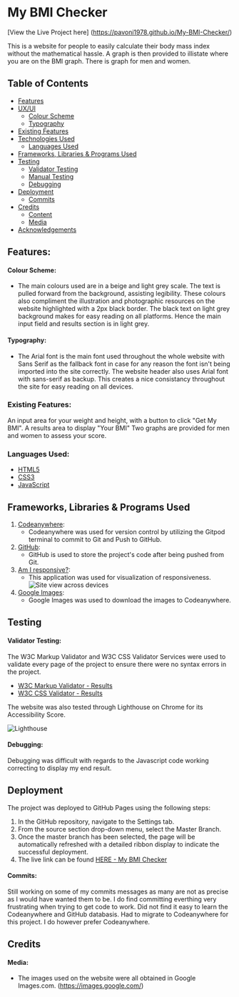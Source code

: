 # My BMI Checker

[View the Live Project here] (https://pavoni1978.github.io/My-BMI-Checker/)

This is a website for people to easily calculate their body mass index without the mathematical hassle. A graph is then provided to illistate where you are on the BMI graph. There is graph for men and women.

## Table of Contents

+ [Features](#features)
+ [UX/UI](#uiux "UX/UI")
  + [Colour Scheme](#colour-scheme)
  + [Typography](#typography)
+ [Existing Features](#existing-features)
+ [Technologies Used](#technologies-used)
  + [Languages Used](#languages-used)
+ [Frameworks, Libraries & Programs Used](#frameworks-libraries--programs-used)
+ [Testing](#testing)
  + [Validator Testing](#validator-testing)
  + [Manual Testing](#manual-testing)
  + [Debugging](#debugging)
+ [Deployment](#deployment)
  + [Commits](#commits)
+ [Credits](#credits)
  + [Content](#content)
  + [Media](#media)
+ [Acknowledgements](#acknowledgements)

## Features:

#### **Colour Scheme:**
- The main colours used are in a beige and light grey scale. The text is pulled forward from the background, assisting legibility. These colours also compliment the illustration and photographic resources on the website highlighted with a 2px black border. The black text on light grey background makes for easy reading on all platforms. Hence the main input field and results section is in light grey.

#### **Typography:**
- The Arial font is the main font used throughout the whole website with Sans Serif as the fallback font in case for any reason the font isn't being imported into the site correctly. The website header also uses Arial font with sans-serif as backup. This creates a nice consistancy throughout the site for easy reading on all devices.

### Existing Features:
An input area for your weight and height, with a button to click "Get My BMI".
A results area to display "Your BMI"
Two graphs are provided for men and women to assess your score.

### **Languages Used:**
- [HTML5](https://en.wikipedia.org/wiki/HTML5)
- [CSS3](https://en.wikipedia.org/wiki/CSS)
- [JavaScript](https://en.wikipedia.org/wiki/JavaScript)

## Frameworks, Libraries & Programs Used

1. [Codeanywhere](https://codeanywhere.com/signin):
    - Codeanywhere was used for version control by utilizing the Gitpod terminal to commit to Git and Push to GitHub.
2. [GitHub]():
    - GitHub is used to store the project's code after being pushed from Git.
4. [Am I responsive?](https://ui.dev/amiresponsive?url=https%3A%2F%2Fbytes.dev):
    - This application was used for visualization of responsiveness.
   ![Site view across devices](https://res.cloudinary.com/dawzrhuaf/image/upload/v1682607183/amiresponsive_mrppyr.png)
5. [Google Images](https://cloudinary.com/):
    - Google Images was used to download the images to Codeanywhere.

## Testing

#### **Validator Testing:**
The W3C Markup Validator and W3C CSS Validator Services were used to validate every page of the project to ensure there were no syntax errors in the project.
- [W3C Markup Validator - Results]()
- [W3C CSS Validator - Results]()

The website was also tested through Lighthouse on Chrome for its Accessibility Score.

![Lighthouse]()


#### **Debugging:**
Debugging was difficult with regards to the Javascript code working correcting to display my end result.

## Deployment
The project was deployed to GitHub Pages using the following steps:
1. In the GitHub repository, navigate to the Settings tab.
2. From the source section drop-down menu, select the Master Branch.
3. Once the master branch has been selected, the page will be automatically refreshed with a detailed ribbon display to indicate the successful deployment.
4. The live link can be found [HERE - My BMI Checker](https://pavoni1978.github.io/My-BMI-Checker/)

#### **Commits:**
Still working on some of my commits messages as many are not as precise as I would have wanted them to be. I do find committing everthing very frustrating when trying to get code to work. Did not find it easy to learn the Codeanywhere and GitHub databasis. Had to migrate to Codeanywhere for this project. I do however prefer Codeanywhere.


## Credits

#### **Media:**
- The images used on the website were all obtained in Google Images.com. (https://images.google.com/)
